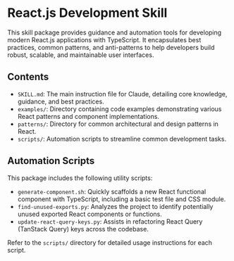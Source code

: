 # React.js Development Skill

This skill package provides guidance and automation tools for developing modern React.js applications with TypeScript. It encapsulates best practices, common patterns, and anti-patterns to help developers build robust, scalable, and maintainable user interfaces.

## Contents

- `SKILL.md`: The main instruction file for Claude, detailing core knowledge, guidance, and best practices.
- `examples/`: Directory containing code examples demonstrating various React patterns and component implementations.
- `patterns/`: Directory for common architectural and design patterns in React.
- `scripts/`: Automation scripts to streamline common development tasks.

## Automation Scripts

This package includes the following utility scripts:

- `generate-component.sh`: Quickly scaffolds a new React functional component with TypeScript, including a basic test file and CSS module.
- `find-unused-exports.py`: Analyzes the project to identify potentially unused exported React components or functions.
- `update-react-query-keys.py`: Assists in refactoring React Query (TanStack Query) keys across the codebase.

Refer to the `scripts/` directory for detailed usage instructions for each script.
